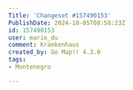 ```yaml
---
Title: 'Changeset #157490153'
PublishDate: 2024-10-05T08:58:23Z
id: 157490153
user: mario_du
comment: Krankenhaus
created_by: Go Map!! 4.3.0
tags:
- Montenegro

---
```

